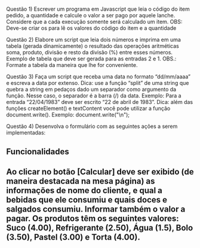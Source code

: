 <h1></h1>
Questão 1) Escrever um programa em Javascript que leia o código do item pedido, a quantidade e calcule
o valor a ser pago por aquele lanche. Considere que a cada execução somente será calculado
um item.
OBS: Deve-se criar os <inputs> para lê os valores do código do item e a quantidade

Questão 2)
Elabore um script que leia dois números e imprima em uma tabela (gerada
dinamicamente) o resultado das operações aritméticas soma, produto, divisão e resto
da divisão (%) entre esses números. Exemplo de tabela que deve ser gerada para as
entradas 2 e 1.
OBS.: Formate a tabela da maneira que lhe for conveniente.

Questão 3)
Faça um script que receba uma data no formato “dd/mm/aaaa” e escreva a data por
extenso. Dica: use a função “split” de uma string que quebra a string em pedaços
dado um separador como argumento da função. Nesse caso, o separador é a barra
(/) da data. Exemplo: Para a entrada “22/04/1983” deve ser escrito “22 de abril
de 1983”.
Dica: além das funções createElement() e textContent você pode utilizar a função
document.write(). Exemplo: document.write("<tr align=center>\n");

Questão 4)
Desenvolva o formulário com as seguintes ações a serem implementadas:
<h2><b>Funcionalidades</b><h2>
Ao clicar no botão [Calcular] deve ser
exibido (de maneira destacada na
mesa página) as informações de nome
do cliente, e qual a bebidas que ele
consumiu e quais doces e salgados
consumiu.
Informar também o valor a pagar. Os
produtos têm os seguintes valores:
Suco (4.00), Refrigerante (2.50), Água
(1.5), Bolo (3.50), Pastel (3.00) e Torta
(4.00).
